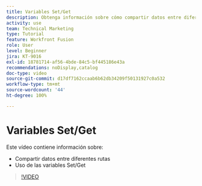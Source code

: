 ```yaml
---
title: Variables Set/Get
description: Obtenga información sobre cómo compartir datos entre diferentes rutas y utilice las variables Set/Get, todo en  [!DNL Adobe Workfront Fusion].
activity: use
team: Technical Marketing
type: Tutorial
feature: Workfront Fusion
role: User
level: Beginner
jira: KT-9016
exl-id: 18781714-af56-4bde-84c5-bf445186e43a
recommendations: noDisplay,catalog
doc-type: video
source-git-commit: d17df7162ccaab6b62db34209f50131927c0a532
workflow-type: tm+mt
source-wordcount: '44'
ht-degree: 100%

---
```


# Variables Set/Get

Este vídeo contiene información sobre:

* Compartir datos entre diferentes rutas
* Uso de las variables Set/Get

>[!VIDEO](https://video.tv.adobe.com/v/335275/?quality=12&learn=on&enablevpops)
